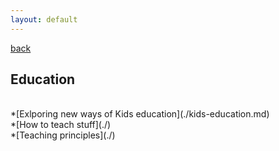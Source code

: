 ```yaml
---
layout: default
---
```


[back](https://dzhulianan.github.io/notes/)

<h2>Education</h2>
<br>
*[Exlporing new ways of Kids education](./kids-education.md)<br>
*[How to teach stuff](./)<br>
*[Teaching principles](./)<br>
